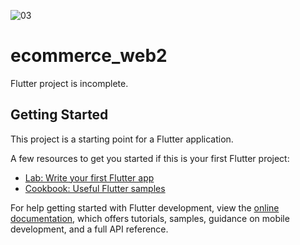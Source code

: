 ![03](https://github.com/Malcolm-xXx/ecommerce_web2/assets/145515562/9571e88e-d285-42b4-a888-09eb0bf6b584)




# ecommerce_web2

 Flutter project is incomplete.

## Getting Started

This project is a starting point for a Flutter application.

A few resources to get you started if this is your first Flutter project:

- [Lab: Write your first Flutter app](https://docs.flutter.dev/get-started/codelab)
- [Cookbook: Useful Flutter samples](https://docs.flutter.dev/cookbook)

For help getting started with Flutter development, view the
[online documentation](https://docs.flutter.dev/), which offers tutorials,
samples, guidance on mobile development, and a full API reference.
